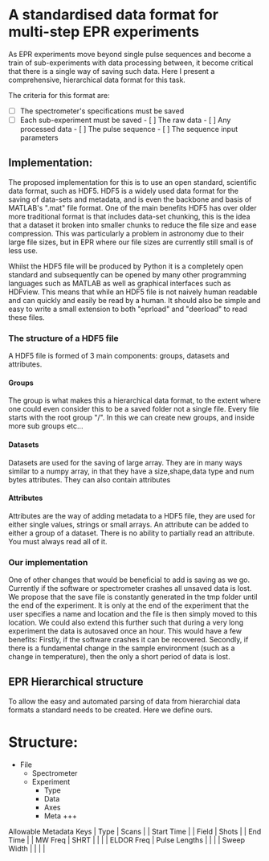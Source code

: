 # A standardised data format for multi-step EPR experiments

As EPR experiments move beyond single pulse sequences and become a train of sub-experiments with data processing between, it become critical that there is a single way of saving such data. Here I present a comprehensive, hierarchical data format for this task.

The criteria for this format are:
- [ ] The spectrometer's specifications must be saved
- [ ] Each sub-experiment must be saved
        - [ ] The raw data
        - [ ] Any processed data
        - [ ] The pulse sequence
        - [ ] The sequence input parameters

## Implementation:
The proposed implementation for this is to use an open standard, scientific data format, such as HDF5. HDF5 is a widely used data format for the saving of data-sets and metadata, and is even the backbone and basis of MATLAB's ".mat" file format. One of the main benefits HDF5 has over older more traditional format is that includes data-set chunking, this is the idea that a dataset it broken into smaller chunks to reduce the file size and ease compression. This was particularly a problem in astronomy due to their large file sizes, but in EPR where our file sizes are currently still small is of less use.

Whilst the HDF5 file will be produced by Python it is a completely open standard and subsequently can be opened by many other programming languages such as MATLAB as well as graphical interfaces such as HDFview. This means that while an HDF5 file is not naively human readable and can quickly and easily be read by a human. It should also be simple and easy to write a small extension to both "eprload" and "deerload" to read these files. 

### The structure of a HDF5 file
A HDF5 file is formed of 3 main components: groups, datasets and attributes.
#### Groups
The group is what makes this a hierarchical data format, to the extent where one could even consider this to be a saved folder not a single file. Every file starts with the root group "/". In this we can create new groups, and inside more sub groups etc…
#### Datasets
Datasets are used for the saving of large array. They are in many ways similar to a numpy array, in that they have a size,shape,data type and num bytes attributes. They can also contain attributes
#### Attributes
Attributes are the way of adding metadata to a HDF5 file, they are used for either single values, strings or small arrays. An attribute can be added to either a group of a dataset. There is no ability to partially read an attribute. You must always read all of it.

### Our implementation
One of other changes that would be beneficial to add is saving as we go. Currently if the software or spectrometer crashes all unsaved data is lost. We propose that the save file is constantly generated in the tmp folder until the end of the experiment. It is only at the end of the experiment that the user specifies a name and location and the file is then simply moved to this location. We could also extend this further such that during a very long experiment the data is autosaved once an hour. This would have a few benefits: Firstly, if the software crashes it can be recovered. Secondly, if there is a fundamental change in the sample environment (such as a change in temperature), then the only a short period of data is lost. 


## EPR Hierarchical structure
To allow the easy and automated parsing of data from hierarchial data formats a standard needs to be created. Here we define ours.

# Structure:
- File
    - Spectrometer
    - Experiment
        - Type
        - Data
        - Axes
        - Meta +++

Allowable Metadata Keys
| Type  | Scans  |   | Start Time  |
| Field  | Shots  |   | End Time  |
| MW Freq  | SHRT  |   |   |
| ELDOR Freq  | Pulse Lengths  |   |   |
| Sweep Width  |   |   |   |




